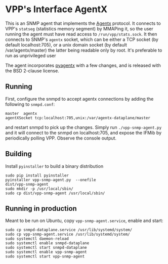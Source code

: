 # VPP's Interface AgentX

This is an SNMP agent that implements the [Agentx](https://datatracker.ietf.org/doc/html/rfc2257)
protocol. It connects to VPP's `statseg` (statistics memory segment) by MMAPing
it, so the user running the agent must have read access to `/run/vpp/stats.sock`.
It then connects to SNMP's `agentx` socket, which can be either a TCP socket
(by default localhost:705), or a unix domain socket (by default /var/agentx/master)
the latter being readable only by root. It's preferable to run as unprivileged user

The agent incorporates [pyagentx](https://github.com/hosthvo/pyagentx) with a few
changes, and is released with the BSD 2-clause license.

## Running

First, configure the snmpd to accept agentx connections by adding the following
to `snmpd.conf`:
```
master  agentx
agentXSocket tcp:localhost:705,unix:/var/agentx-dataplane/master
```

and restart snmpd to pick up the changes. Simply run `./vpp-snmp-agent.py` and it
will connect to the snmpd on localhost:705, and expose the IFMib by periodically
polling VPP. Observe the console output.

## Building

Install `pyinstaller` to build a binary distribution

```
sudo pip install pyinstaller
pyinstaller vpp-snmp-agent.py  --onefile
dist/vpp-snmp-agent
sudo mkdir -p /usr/local/sbin/
sudo cp dist/vpp-snmp-agent /usr/local/sbin/
```

## Running in production

Meant to be run on Ubuntu, copy `vpp-snmp-agent.service`, enable and start:

```
sudo cp snmpd-dataplane.service /usr/lib/systemd/system/
sudo cp vpp-snmp-agent.service /usr/lib/systemd/system/
sudo systemctl daemon-reload
sudo systemctl enable snmpd-dataplane
sudo systemctl start snmpd-dataplane
sudo systemctl enable vpp-snmp-agent
sudo systemctl start vpp-snmp-agent
```
